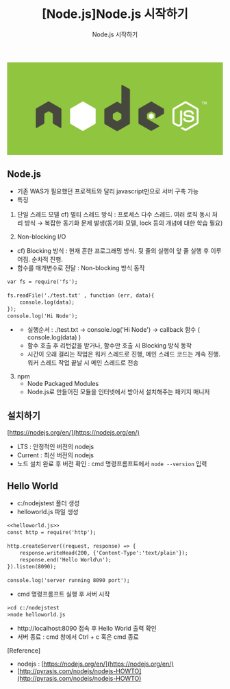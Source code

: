 ﻿---
layout: post
title: "[Node.js]Node.js 시작하기"
subtitle: "Node.js 시작하기"
categories: study
tags: Nodejs
---

![node-logo.png](/assets/img/node-logo.png)


**Node.js**
---
- 기존 WAS가 필요했던 프로젝트와 달리 javascript만으로 서버 구축 가능
- 특징
1. 단일 스레드 모델
	cf) 멀티 스레드 방식 : 프로세스 다수 스레드. 여러 로직 동시 처리 방식  → 복잡한 동기화 문제 발생(동기화 모델, lock 등의 개념에 대한 학습 필요)

2. Non-blocking I/O
 - cf) Blocking 방식 : 현재 흔한 프로그래밍 방식. 뒷 줄의 실행이 앞 줄 실행 후 이루어짐. 순차적 진행.
- 함수를 매개변수로 전달 : Non-blocking 방식 동작
```
var fs = require('fs');

fs.readFile('./test.txt' , function (err, data){
	console.log(data);
});
console.log('Hi Node');
```
-
	 - 실행순서 : ./test.txt -> console.log('Hi Node') -> callback 함수 ( console.log(data) )
	 - 함수 호출 후 리턴값을 받거나, 함수만 호출 시 Blocking 방식 동작
	 - 시간이 오래 걸리는 작업은 워커 스레드로 진행, 메인 스레드 코드는 계속 진행. 워커 스레드 작업 끝날 시 메인 스레드로 전송
 3. npm 
	- Node Packaged Modules
	- Node.js로 만들어진 모듈을 인터넷에서 받아서 설치해주는 패키지 매니저


**설치하기**
---
[https://nodejs.org/en/](https://nodejs.org/en/)
- LTS : 안정적인 버전의 nodejs
- Current : 최신 버전의 nodejs
-  노드 설치 완료 후 버전 확인 : cmd 명령프롬프트에서 `node --version` 입력

**Hello World**
---
- c:/nodejstest 폴더 생성
- helloworld.js 파일 생성

```
<<helloworld.js>>
const http = require('http');

http.createServer((request, response) => {
	response.writeHead(200, {'Content-Type':'text/plain'});
	response.end('Hello World\n');
}).listen(8090);

console.log('server running 8090 port');
```

 - cmd 명령프롬프트 실행 후 서버 시작
 ```
 >cd c:/nodejstest
 >node helloworld.js
 ```
- http://localhost:8090 접속 후 Hello World 출력 확인
- 서버 종료 : cmd 창에서 Ctrl + c 혹은 cmd 종료

[Reference]
 - nodejs : [https://nodejs.org/en/](https://nodejs.org/en/)
 - [http://pyrasis.com/nodejs/nodejs-HOWTO](http://pyrasis.com/nodejs/nodejs-HOWTO)